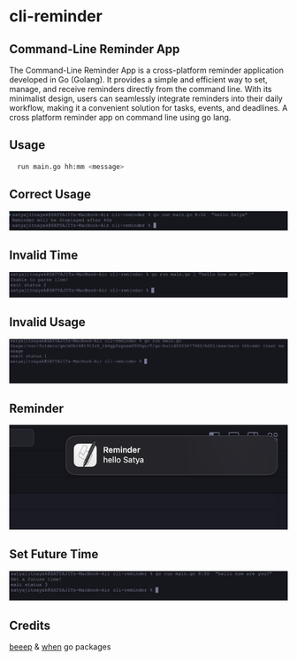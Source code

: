 # cli-reminder

## Command-Line Reminder App

The Command-Line Reminder App is a cross-platform reminder application developed in Go (Golang). It provides a simple and efficient way to set, manage, and receive reminders directly from the command line. With its minimalist design, users can seamlessly integrate reminders into their daily workflow, making it a convenient solution for tasks, events, and deadlines.
A cross platform reminder app on command line using go lang.

## Usage

```sh
  run main.go hh:mm <message>
```

## Correct Usage

![Correct Usage](images/correct_usage.png)

## Invalid Time

![Invalid Time](images/invalid_time.png)

## Invalid Usage

![Invalid Usage](images/invalid_usage.png)

## Reminder

![Reminder](images/reminder.png)

## Set Future Time

![Set Future Time](images/set_future_time.png)

## Credits

[beeep](https://github.com/gen2brain/beeep) & [when](https://github.com/olebedev/when) go packages
